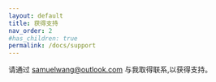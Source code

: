 ```yaml
---
layout: default
title: 获得支持
nav_order: 2
#has_children: true
permalink: /docs/support
---
```


请通过 [samuelwang@outlook.com](mailto:samuelwang@outlook.com) 与我取得联系,以获得支持。